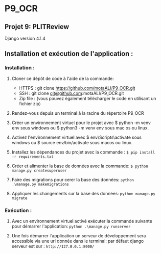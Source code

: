 # P9_OCR
## Projet 9: PLITReview
Django version 4.1.4

## Installation et exécution de l'application :

### Installation :
1. Cloner ce dépôt de code à l'aide de la commande:

    - HTTPS :  git clone https://github.com/motaALI/P9_OCR.git
    - SSH : git clone git@github.com:motaALI/P9_OCR.git
    - Zip file : (vous pouvez également télécharger le code en utilisant un fichier zip)
    
2. Rendez-vous depuis un terminal à la racine du répertoire P9_OCR
3. Créer un environnement virtuel pour le projet avec $ python -m venv env sous windows ou $ python3 -m venv env sous mac os ou linux.
4. Activez l'environnement virtuel avec $ env\Scripts\activate sous windows ou $ source env/bin/activate sous macos ou linux.
5. Installez les dépendances du projet avec la commande : 
    `$ pip install -r requirements.txt`  
6. Créer et alimenter la base de données avec la commande:
    `$ python manage.py createsuperuser`  
7. Faire des migrations pour cerer la base des données: 
    `python .\manage.py makemigrations`  
8. Appliquer les changements sur la base des données:
    `python manage.py migrate`
    
### Exécution :
1. Avec un environnement virtuel activé exécuter la commande suivante pour démarrer l'application:
    `python .\manage.py runserver`
    
2. Une fois démarrer l'application un serveur de développement sera accessible via une url donnée dans le terminal:
    par défaut django serveur est sur : `http://127.0.0.1:8000/`
